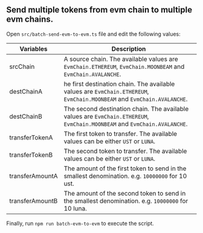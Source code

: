 ## Send multiple tokens from evm chain to multiple evm chains.

Open `src/batch-send-evm-to-evm.ts` file and edit the following values:

| Variables       | Description                                                                                                               |
| --------------- | ------------------------------------------------------------------------------------------------------------------------- |
| srcChain        | A source chain. The available values are `EvmChain.ETHEREUM`, `EvmChain.MOONBEAM` and `EvmChain.AVALANCHE`.               |
| destChainA      | he first destination chain. The available values are `EvmChain.ETHEREUM`, `EvmChain.MOONBEAM` and `EvmChain.AVALANCHE`.   |
| destChainB      | The second destination chain. The available values are `EvmChain.ETHEREUM`, `EvmChain.MOONBEAM` and `EvmChain.AVALANCHE`. |
| transferTokenA  | The first token to transfer. The available values can be either `UST` or `LUNA`.                                          |
| transferTokenB  | The second token to transfer. The available values can be either `UST` or `LUNA`.                                         |
| transferAmountA | The amount of the first token to send in the smallest denomination. e.g. `10000000` for 10 ust.                           |
| transferAmountB | The amount of the second token to send in the smallest denomination. e.g. `10000000` for 10 luna.                         |

Finally, run `npm run batch-evm-to-evm` to execute the script.

